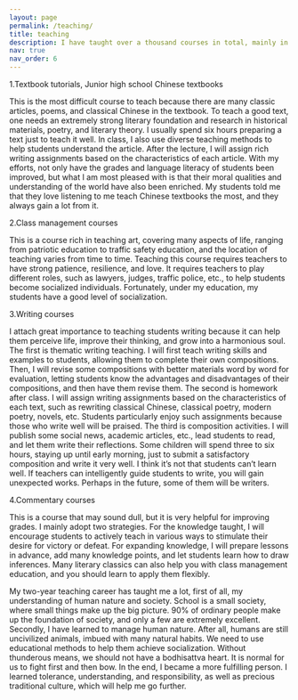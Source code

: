 ```yaml
---
layout: page
permalink: /teaching/
title: teaching
description: I have taught over a thousand courses in total, mainly in four categories，textbook tutorials, class management courses, writing courses, and commentary courses.
nav: true
nav_order: 6
---
```


1.Textbook tutorials, Junior high school Chinese textbooks

This is the most difficult course to teach because there are many classic articles, poems, and classical Chinese in the textbook. To teach a good text, one needs an extremely strong literary foundation and research in historical materials, poetry, and literary theory. I usually spend six hours preparing a text just to teach it well. In class, I also use diverse teaching methods to help students understand the article. After the lecture, I will assign rich writing assignments based on the characteristics of each article. With my efforts, not only have the grades and language literacy of students been improved, but what I am most pleased with is that their moral qualities and understanding of the world have also been enriched. My students told me that they love listening to me teach Chinese textbooks the most, and they always gain a lot from it.

2.Class management courses

This is a course rich in teaching art, covering many aspects of life, ranging from patriotic education to traffic safety education, and the location of teaching varies from time to time. Teaching this course requires teachers to have strong patience, resilience, and love. It requires teachers to play different roles, such as lawyers, judges, traffic police, etc., to help students become socialized individuals. Fortunately, under my education, my students have a good level of socialization.

3.Writing courses

I attach great importance to teaching students writing because it can help them perceive life, improve their thinking, and grow into a harmonious soul. The first is thematic writing teaching. I will first teach writing skills and examples to students, allowing them to complete their own compositions. Then, I will revise some compositions with better materials word by word for evaluation, letting students know the advantages and disadvantages of their compositions, and then have them revise them. The second is homework after class. I will assign writing assignments based on the characteristics of each text, such as rewriting classical Chinese, classical poetry, modern poetry, novels, etc. Students particularly enjoy such assignments because those who write well will be praised. The third is composition activities. I will publish some social news, academic articles, etc., lead students to read, and let them write their reflections. Some children will spend three to six hours, staying up until early morning, just to submit a satisfactory composition and write it very well. I think it’s not that students can’t learn well. If teachers can intelligently guide students to write, you will gain unexpected works. Perhaps in the future, some of them will be writers.

4.Commentary courses

This is a course that may sound dull, but it is very helpful for improving grades. I mainly adopt two strategies. For the knowledge taught, I will encourage students to actively teach in various ways to stimulate their desire for victory or defeat. For expanding knowledge, I will prepare lessons in advance, add many knowledge points, and let students learn how to draw inferences. Many literary classics can also help you with class management education, and you should learn to apply them flexibly.

My two-year teaching career has taught me a lot, first of all, my understanding of human nature and society. School is a small society, where small things make up the big picture. 90% of ordinary people make up the foundation of society, and only a few are extremely excellent. Secondly, I have learned to manage human nature. After all, humans are still uncivilized animals, imbued with many natural habits. We need to use educational methods to help them achieve socialization. Without thunderous means, we should not have a bodhisattva heart. It is normal for us to fight first and then bow. In the end, I became a more fulfilling person. I learned tolerance, understanding, and responsibility, as well as precious traditional culture, which will help me go further.
